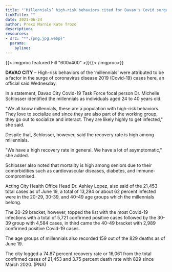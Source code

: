 ```yaml
---
title: "‘Millennials’ high-risk behaviors cited for Davao's Covid surge"
linkTitle: ""
date: 2021-06-24
author: Prexx Marnie Kate Trozo
description:
resources:
- src: "**.{png,jpg,webp}"
  params:
    byline: 
---
```

{{< imgproc featured Fill "600x400" >}}{{< /imgproc>}}

**DAVAO CITY** –  High-risk behaviors of the ‘millennials’ were attributed to be a factor in the surge of coronavirus disease 2019 (Covid-19) cases here, an official said Wednesday.

In a statement, Davao City Covid-19 Task Force focal person Dr. Michelle Schlosser identified the millennials as individuals aged 24 to 40 years old.

"We all know millennials, these are a population with high-risk behaviors. They love to socialize and since they are also part of the working group, they go out to socialize and interact. They are likely highly to get infected," she said.

Despite that, Schlosser, however, said the recovery rate is high among millennials.

"We have a high recovery rate in general. We have a lot of asymptomatic," she added.

Schlosser also noted that mortality is high among seniors due to their comorbidities such as cardiovascular diseases, diabetes, and immune-compromised.

Acting City Health Office Head Dr. Ashley Lopez, also said of the 21,453 total cases as of June 19, a total of 13,294 or about 62 percent infected were in the 20-29, 30-39, and 40-49 age groups which the millennials belong.

The 20-29 bracket, however, topped the list with the most Covid-19 infections with a total of 5,721 confirmed positive cases followed by the 30-39 group with 4,584 cases, in third came the 40-49 bracket with 2,989 confirmed positive Covid-19 cases.

The age groups of millennials also recorded 159 out of the 829 deaths as of June 19.

The city logged a 74.87 percent recovery rate or 16,061 from the total confirmed cases of 21,453 and 3.75 percent death rate with 829 since March 2020. (PNA)